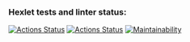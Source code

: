 ### Hexlet tests and linter status:
[![Actions Status](https://github.com/asalex04/backend-project-lvl3/workflows/hexlet-check/badge.svg)](https://github.com/asalex04/backend-project-lvl3/actions)
[![Actions Status](https://github.com/asalex04/backend-project-lvl3/workflows/page-loader/badge.svg)](https://github.com/asalex04/backend-project-lvl3/actions)
[![Maintainability](https://api.codeclimate.com/v1/badges/017aadfa943a78993d97/maintainability)](https://codeclimate.com/github/asalex04/backend-project-lvl3/maintainability)
